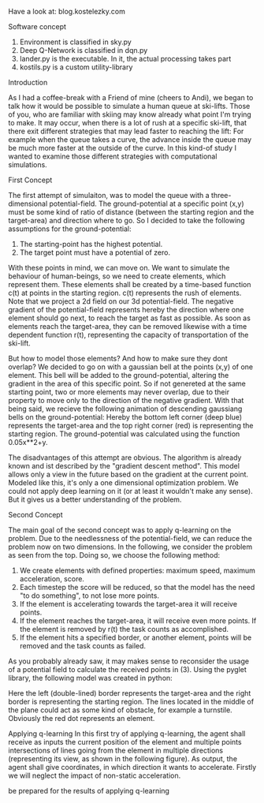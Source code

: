 Have a look at: blog.kostelezky.com

Software concept

1. Environment is classified in sky.py
2. Deep Q-Network is classified in dqn.py
3. lander.py is the executable. In it, the actual processing takes part
4. kostils.py is a custom utility-library

Introduction

As I had a coffee-break with a Friend of mine (cheers to Andi), we began to talk how it would be possible to simulate a human queue at ski-lifts. Those of you, who are familiar with skiing may know already what point I'm trying to make.
It may occur, when there is a lot of rush at a specific ski-lift, that there exit different strategies that may lead faster to reaching the lift: For example when the queue takes a curve, the advance inside the queue may be much more faster at the outside of the curve.
In this kind-of study I wanted to examine those different strategies with computational simulations.

First Concept

The first attempt of simulaiton, was to model the queue with a three-dimensional potential-field. The ground-potential at a specific point (x,y) must be some kind of ratio of distance (between the starting region and the target-area) and direction where to go. So I decided to take the following assumptions for the ground-potential:

1. The starting-point has the highest potential.
2. The target point must have a potential of zero.

With these points in mind, we can move on. We want to simulate the behaviour of human-beings, so we need to create elements, which represent them. These elements shall be created by a time-based function c(t) at points in the starting region. c(t) represents the rush of elements.
Note that we project a 2d field on our 3d potential-field. The negative gradient of the potential-field represents hereby the direction where one element should go next, to reach the target as fast as possible.
As soon as elements reach the target-area, they can be removed likewise with a time dependent function r(t), representing the capacity of transportation of the ski-lift.

But how to model those elements? And how to make sure they dont overlap? We decided to go on with a gaussian bell at the points (x,y) of one element. This bell will be added to the ground-potential, altering the gradient in the area of this specific point. So if not genereted at the same starting point, two or more elements may never overlap, due to their property to move only to the direction of the negative gradient.
With that being said, we recieve the following animation of descending gaussiang bells on the ground-potential:  Hereby the bottom left corner (deep blue) represents the target-area and the top right corner (red) is representing the starting region. The ground-potential was calculated using the function 0.05x**2+y.

The disadvantages of this attempt are obvious. The algorithm is already known and ist described by the "gradient descent method". This model allows only a view in the future based on the gradient at the current point. Modeled like this, it's only a one dimensional optimization problem. We could not apply deep learning on it (or at least it wouldn't make any sense).
But it gives us a better understanding of the problem.

Second Concept

The main goal of the second concept was to apply q-learning on the problem. Due to the needlessness of the potential-field, we can reduce the problem now on two dimensions. In the following, we consider the problem as seen from the top. Doing so, we choose the following method:

1. We create elements with defined properties: maximum speed, maximum acceleration, score.
2. Each timestep the score will be reduced, so that the model has the need "to do something", to not lose more points.
3. If the element is accelerating towards the target-area it will receive points.
4. If the element reaches the target-area, it will receive even more points. If the element is removed by r(t) the task counts as accomplished.
5. If the element hits a specified border, or another element, points will be removed and the task counts as failed.

As you probably already saw, it may makes sense to reconsider the usage of a potential field to calculate the received points in (3).
Using the pyglet library, the following model was created in python:


Here the left (double-lined) border represents the target-area and the right border is representing the starting region. The lines located in the middle of the plane could act as some kind of obstacle, for example a turnstile. Obviously the red dot represents an element.

Applying q-learning
In this first try of applying q-learning, the agent shall receive as inputs the current position of the element and multiple points intersections of lines going from the element in multiple directions (representing its view, as shown in the following figure). As output, the agent shall give coordinates, in which direction it wants to accelerate. Firstly we will neglect the impact of non-static acceleration.

be prepared for the results of applying q-learning
